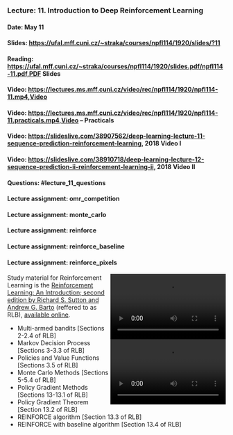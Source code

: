 ### Lecture: 11. Introduction to Deep Reinforcement Learning
#### Date: May 11
#### Slides: https://ufal.mff.cuni.cz/~straka/courses/npfl114/1920/slides/?11
#### Reading: https://ufal.mff.cuni.cz/~straka/courses/npfl114/1920/slides.pdf/npfl114-11.pdf,PDF Slides
#### Video: https://lectures.ms.mff.cuni.cz/video/rec/npfl114/1920/npfl114-11.mp4,Video
#### Video: https://lectures.ms.mff.cuni.cz/video/rec/npfl114/1920/npfl114-11.practicals.mp4,Video – Practicals
#### Video: https://slideslive.com/38907562/deep-learning-lecture-11-sequence-prediction-reinforcement-learning, 2018 Video I
#### Video: https://slideslive.com/38910718/deep-learning-lecture-12-sequence-prediction-ii-reinforcement-learning-ii, 2018 Video II
#### Questions: #lecture_11_questions
#### Lecture assignment: omr_competition
#### Lecture assignment: monte_carlo
#### Lecture assignment: reinforce
#### Lecture assignment: reinforce_baseline
#### Lecture assignment: reinforce_pixels

<div style="float: right">
  <video width="266" height="150" controls><source src="https://lectures.ms.mff.cuni.cz/video/rec/npfl114/1920/npfl114-11.mp4" type="video/mp4"></video>
  <br>
  <video width="266" height="150" controls><source src="https://lectures.ms.mff.cuni.cz/video/rec/npfl114/1920/npfl114-11.practicals.mp4" type="video/mp4"></video>
</div>

Study material for Reinforcement Learning is the [Reinforcement Learning: An Introduction; second edition
by Richard S. Sutton and Andrew G. Barto](http://incompleteideas.net/book/the-book-2nd.html)
(reffered to as RLB), [available online](http://incompleteideas.net/book/RLbook2020.pdf).

- Multi-armed bandits [Sections 2-2.4 of RLB]
- Markov Decision Process [Sections 3-3.3 of RLB]
- Policies and Value Functions [Sections 3.5 of RLB]
- Monte Carlo Methods [Sections 5-5.4 of RLB]
- Policy Gradient Methods [Sections 13-13.1 of RLB]
- Policy Gradient Theorem [Section 13.2 of RLB]
- REINFORCE algorithm [Section 13.3 of RLB]
- REINFORCE with baseline algorithm [Section 13.4 of RLB]

<div style="clear: both"></div>
